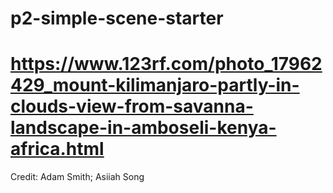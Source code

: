 # p2-simple-scene-starter
# https://www.123rf.com/photo_17962429_mount-kilimanjaro-partly-in-clouds-view-from-savanna-landscape-in-amboseli-kenya-africa.html


Credit: Adam Smith; Asiiah Song
